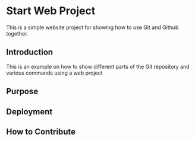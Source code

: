 # Start Web Project

This is a simple website project for showing how to use Git and Github together.

## Introduction

This is an example on how to show different parts of the Git repository and various commands using a web project

## Purpose

## Deployment

## How to Contribute
